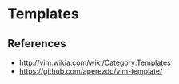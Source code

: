 # Templates

## References

- http://vim.wikia.com/wiki/Category:Templates
- https://github.com/aperezdc/vim-template/
